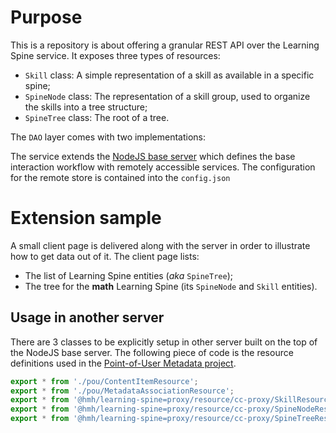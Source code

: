# Purpose

This is a repository is about offering a granular REST API over the Learning Spine service.
It exposes three types of resources:

-   `Skill` class: A simple representation of a skill as available in a specific spine;
-   `SpineNode` class: The representation of a skill group, used to organize the skills into a tree structure;
-   `SpineTree` class: The root of a tree.

The `DAO` layer comes with two implementations:

The service extends the [NodeJS base server](https://github.com/hmhco/mtl-nodejs-base-server) which defines the base interaction workflow with remotely accessible services.
The configuration for the remote store is contained into the `config.json`

# Extension sample

A small client page is delivered along with the server in order to illustrate how to get data out of it.
The client page lists:

-   The list of Learning Spine entities (_aka_ `SpineTree`);
-   The tree for the **math** Learning Spine (its `SpineNode` and `Skill` entities).

## Usage in another server

There are 3 classes to be explicitly setup in other server built on the top of the NodeJS base server.
The following piece of code is the resource definitions used in the [Point-of-User Metadata project](https://github.com/hmhco/pou-metadata).

```javascript
export * from './pou/ContentItemResource';
export * from './pou/MetadataAssociationResource';
export * from '@hmh/learning-spine=proxy/resource/cc-proxy/SkillResource';
export * from '@hmh/learning-spine=proxy/resource/cc-proxy/SpineNodeResource';
export * from '@hmh/learning-spine=proxy/resource/cc-proxy/SpineTreeResource';
```
